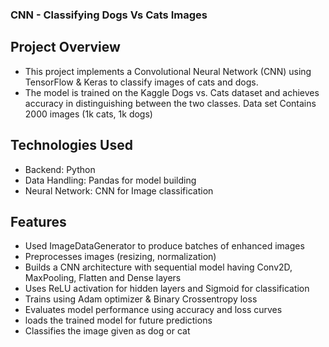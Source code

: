 ### CNN - Classifying Dogs Vs Cats Images

## Project Overview
* This project implements a Convolutional Neural Network (CNN) using TensorFlow & Keras to classify images of cats and dogs.
* The model is trained on the Kaggle Dogs vs. Cats dataset and achieves accuracy in distinguishing between the two classes.
Data set Contains 2000 images (1k cats, 1k dogs)

## Technologies Used
* Backend: Python
* Data Handling: Pandas for model building
* Neural Network: CNN for Image classification

## Features
* Used ImageDataGenerator to produce batches of enhanced images
* Preprocesses images (resizing, normalization)
* Builds a CNN architecture with sequential model having Conv2D, MaxPooling, Flatten and Dense layers
* Uses ReLU activation for hidden layers and Sigmoid for classification
* Trains using Adam optimizer & Binary Crossentropy loss
* Evaluates model performance using accuracy and loss curves
* loads the trained model for future predictions
* Classifies the image given as dog or cat
